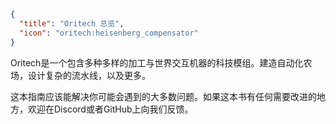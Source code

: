 ```json
{
  "title": "Oritech 总览",
  "icon": "oritech:heisenberg_compensator"
}
```

Oritech是一个包含多种多样的加工与世界交互机器的科技模组。建造自动化农场，设计复杂的流水线，以及更多。

这本指南应该能解决你可能会遇到的大多数问题。如果这本书有任何需要改进的地方，欢迎在Discord或者GitHub上向我们反馈。
